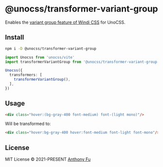 # @unocss/transformer-variant-group

<!-- @unocss-ignore -->

Enables the [variant group feature of Windi CSS](https://windicss.org/features/variant-groups.html) for UnoCSS.

## Install

```bash
npm i -D @unocss/transformer-variant-group
```

```ts
import Unocss from 'unocss/vite'
import transformerVariantGroup from '@unocss/transformer-variant-group'

Unocss({
  transformers: [
    transformerVariantGroup(),
  ],
})
```

## Usage

```html
<div class="hover:(bg-gray-400 font-medium) font-(light mono)"/>
```

Will be transformed to:

```html
<div class="hover:bg-gray-400 hover:font-medium font-light font-mono"/>
``` 

## License

MIT License &copy; 2021-PRESENT [Anthony Fu](https://github.com/antfu)
